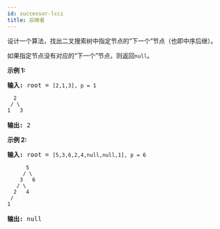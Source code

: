 ```yaml
---
id: successor-lcci
title: 后继者
---
```

设计一个算法，找出二叉搜索树中指定节点的“下一个”节点（也即中序后继）。

如果指定节点没有对应的“下一个”节点，则返回<code>null</code>。

**示例 1:**


<pre><strong>输入:</strong> root = <code>[2,1,3], p = 1<br/><br/>  2<br/> / \<br/>1   3<br/></code><br/><strong>输出:</strong> 2</pre>

**示例 2:**


<pre><strong>输入:</strong> root = <code>[5,3,6,2,4,null,null,1], p = 6<br/><br/>      5<br/>     / \<br/>    3   6<br/>   / \<br/>  2   4<br/> /   <br/>1<br/></code><br/><strong>输出:</strong> null</pre>

